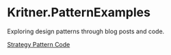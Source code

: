 # Kritner.PatternExamples

Exploring design patterns through blog posts and code.

[Strategy Pattern Code](/Kritner.PatternExamples.Strategy/)

